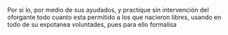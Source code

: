 Por si lo, por medio de sus ayudados, y practique sin intervención del oforgante todo cuanto esta permitido a los que nacieron libres, usando en todo de su expotanea voluntades, pues para ello formalisa